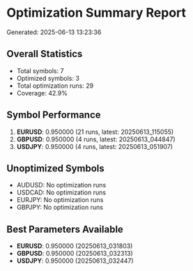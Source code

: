 # Optimization Summary Report
Generated: 2025-06-13 13:23:36

## Overall Statistics
- Total symbols: 7
- Optimized symbols: 3
- Total optimization runs: 29
- Coverage: 42.9%

## Symbol Performance
1. **EURUSD**: 0.950000 (21 runs, latest: 20250613_115055)
2. **GBPUSD**: 0.950000 (4 runs, latest: 20250613_044847)
3. **USDJPY**: 0.950000 (4 runs, latest: 20250613_051907)

## Unoptimized Symbols
- AUDUSD: No optimization runs
- USDCAD: No optimization runs
- EURJPY: No optimization runs
- GBPJPY: No optimization runs

## Best Parameters Available
- **EURUSD**: 0.950000 (20250613_031803)
- **GBPUSD**: 0.950000 (20250613_032313)
- **USDJPY**: 0.950000 (20250613_032447)